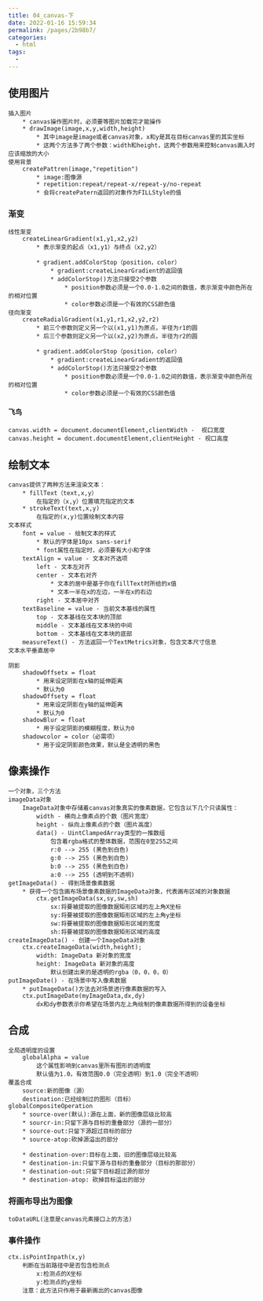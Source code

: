 ```yaml
---
title: 04_canvas-下
date: 2022-01-16 15:59:34
permalink: /pages/2b98b7/
categories:
  - html
tags:
  - 
---
```

## 使用图片
	插入图片
		* canvas操作图片时，必须要等图片加载完才能操作
		* drawImage(image,x,y,width,height)
			* 其中image是image或者canvas对象，x和y是其在目标canvas里的其实坐标
			* 这两个方法多了两个参数：width和height，这两个参数用来控制canvas画入时应该缩放的大小
	使用背景
		createPattren(image,"repetition")
			* image:图像源
			* repetition:repeat/repeat-x/repeat-y/no-repeat
			* 会将createPatern返回的对象作为FILLStyle的值
### 渐变
	线性渐变
		createLinearGradient(x1,y1,x2,y2)
			* 表示渐变的起点（x1,y1）与终点（x2,y2）

			* gradient.addColorStop（position，color）
				* gradient:createLinearGradient的返回值
				* addColorStop()方法只接受2个参数
					* position参数必须是一个0.0-1.0之间的数值，表示渐变中颜色所在的相对位置
					* color参数必须是一个有效的CSS颜色值
	径向渐变
		createRadialGradient(x1,y1,r1,x2,y2,r2)
			* 前三个参数则定义另一个以(x1,y1)为原点，半径为r1的圆
			* 后三个参数则定义另一个以(x2,y2)为原点，半径为r2的圆

			* gradient.addColorStop（position，color）
				* gradient:createLinearGradient的返回值
				* addColorStop()方法只接受2个参数
					* position参数必须是一个0.0-1.0之间的数值，表示渐变中颜色所在的相对位置
					* color参数必须是一个有效的CSS颜色值
#### 飞鸟
	canvas.width = document.documentElement,clientWidth -  视口宽度
	canvas.height = document.documentElement,clientHeight - 视口高度
## 绘制文本
	canvas提供了两种方法来渲染文本：
		* fillText（text,x,y）
			在指定的（x,y）位置填充指定的文本
		* strokeText(text,x,y)
			在指定的(x,y)位置绘制文本内容
	文本样式
		font = value - 绘制文本的样式
			* 默认的字体是10px sans-serif
			* font属性在指定时，必须要有大小和字体
		textAlign = value - 文本对齐选项
			left - 文本左对齐
			center - 文本右对齐
				* 文本的居中是基于你在fillText时所给的x值
				* 文本一半在x的左边，一半在x的右边
			right - 文本居中对齐
		textBaseline = value - 当前文本基线的属性
			top - 文本基线在文本块的顶部
			middle - 文本基线在文本块的中间
			bottom - 文本基线在文本块的底部
		measureText() - 方法返回一个TextMetrics对象，包含文本尺寸信息
	文本水平垂直居中
		
	阴影
		shadowOffsetx = float
			* 用来设定阴影在x轴的延伸距离
			* 默认为0
		shadowOffsety = float
			* 用来设定阴影在y轴的延伸距离
			* 默认为0
		shadowBlur = float
			* 用于设定阴影的模糊程度，默认为0
		shadowcolor = color（必需项）
			* 用于设定阴影颜色效果，默认是全透明的黑色
## 像素操作
	一个对象，三个方法
	imageData对象
		ImageData对象中存储着canvas对象真实的像素数据，它包含以下几个只读属性：
			width - 横向上像素点的个数（图片宽度）
			height - 纵向上像素点的个数（图片高度）
			data() - UintClampedArray类型的一推数组
				包含着rgba格式的整体数据，范围在0至255之间
				r:0 --> 255 (黑色到白色)
				g:0 --> 255 (黑色到白色)
				b:0 --> 255 (黑色到白色)
				a:0 --> 255 (透明到不透明)
	getImageData() - 得到场景像素数据
		* 获得一个包含画布场景像素数据的ImageData对象，代表画布区域的对象数据
			ctx.getImageData(sx,sy,sw,sh)
				sx:将要被提取的图像数据矩形区域的左上角X坐标
				sy:将要被提取的图像数据矩形区域的左上角y坐标
				sw:将要被提取的图像数据矩形区域的宽度
				sh:将要被提取的图像数据矩形区域的高度
	createImageData() - 创建一个ImageData对象
		ctx.createImageData(width,height);
			width: ImageData 新对象的宽度
			height: ImageData 新对象的高度
				默认创建出来的是透明的rgba（0，0，0，0）
	putImageDate() - 在场景中写入像素数据
		* putImageData()方法去对场景进行像素数据的写入
		ctx.putImageDate(myImageData,dx,dy)
			dx和dy参数表示你希望在场景内左上角绘制的像素数据所得到的设备坐标 
## 合成
	全局透明度的设置
		globalAlpha = value
			这个属性影响到canvas里所有图形的透明度
			默认值为1.0，有效范围0.0（完全透明）到1.0（完全不透明）
	覆盖合成
		source:新的图像（源）
		destination:已经绘制过的图形（目标）
	globalCompositeOperation
		* source-over(默认):源在上面，新的图像层级比较高
		* sourcr-in:只留下源与目标的重叠部分（源的一部分）
		* source-out:只留下源超过目标的部分
		* source-atop:砍掉源溢出的部分
		
		* destination-over:目标在上面，旧的图像层级比较高
		* destination-in:只留下源与目标的重叠部分（目标的那部分）
		* destination-out:只留下目标超过源的部分
		* destination-atop: 砍掉目标溢出的部分
### 将画布导出为图像
	toDataURL(注意是canvas元素接口上的方法)
### 事件操作
	ctx.isPointInpath(x,y)
		判断在当前路径中是否包含检测点
			x:检测点的X坐标
			y:检测点的y坐标
		注意：此方法只作用于最新画出的canvas图像	


	
		
